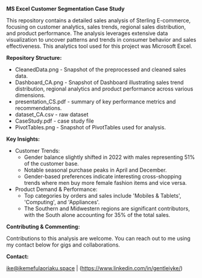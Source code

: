 **MS Excel Customer Segmentation Case Study**

This repository contains a detailed sales analysis of Sterling E-commerce, focusing on customer analytics, sales trends, regional sales distribution, and product performance. The analysis leverages extensive data visualization to uncover patterns and trends in consumer behavior and sales effectiveness. This analytics tool used for this project was Microsoft Excel.

**Repository Structure:**
- CleanedData.png - Snapshot of the preprocessed and cleaned sales data.
- Dashboard_CA.png - Snapshot of Dashboard illustrating sales trend distribution, regional analytics and product performance across various dimensions.
- presentation_CS.pdf - summary of key performance metrics and recommendations.
- dataset_CA.csv - raw dataset
- CaseStudy.pdf - case study file
- PivotTables.png - Snapshot of PivotTables used for analysis.

**Key Insights:**

- Customer Trends:
  - Gender balance slightly shifted in 2022 with males representing 51% of the customer base.
  - Notable seasonal purchase peaks in April and December.
  - Gender-based preferences indicate interesting cross-shopping trends where men buy more female fashion items and vice versa.
- Product Demand & Performance:
  - Top categories by orders and sales include 'Mobiles & Tablets', 'Computing', and 'Appliances'.
  - The Southern and Midwestern regions are significant contributors, with the South alone accounting for 35% of the total sales.

**Contributing & Commenting:**

Contributions to this analysis are welcome. You can reach out to me using my contact below for gigs and collaborations. 

**Contact:**

ike@ikemefulaoriaku.space | (https://www.linkedin.com/in/gentleiyke/)
